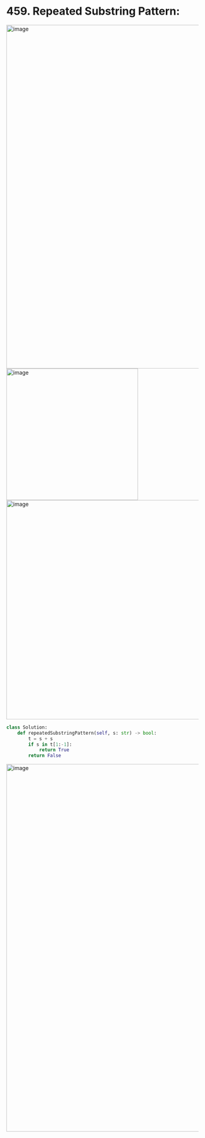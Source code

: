 # 459. Repeated Substring Pattern:

<img width="901" alt="image" src="https://github.com/jatinbhutka/LeetCode-2022/assets/35987583/8df404f8-20c0-45e2-873d-9672a314632b">
<img width="345" alt="image" src="https://github.com/jatinbhutka/LeetCode-2022/assets/35987583/1b5ad75c-f659-4516-a4e1-0c6d2fd1b49d">
<img width="575" alt="image" src="https://github.com/jatinbhutka/LeetCode-2022/assets/35987583/5f2a53df-7405-4a72-8e79-34ed7be33812">



```python
class Solution:
    def repeatedSubstringPattern(self, s: str) -> bool:
        t = s + s
        if s in t[1:-1]:
            return True
        return False
```

<img width="964" alt="image" src="https://github.com/jatinbhutka/LeetCode-2022/assets/35987583/9fca131a-21e8-4d05-bd37-821a8b6c642e">
